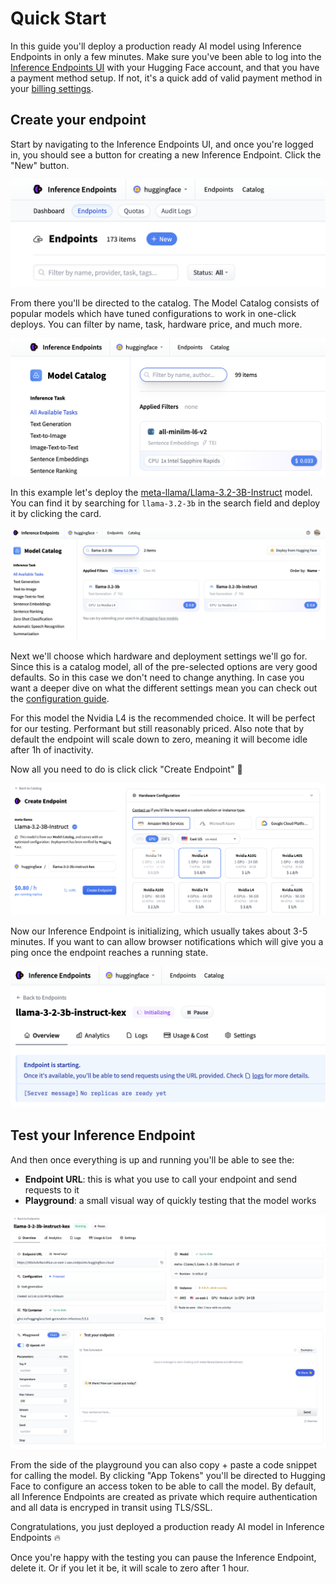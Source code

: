 # Quick Start

In this guide you'll deploy a production ready AI model using Inference Endpoints in only a few minutes.
Make sure you've been able to log into the [Inference Endpoints UI](https://endpoints.huggingface.co) with your Hugging Face account, and that you have a payment
method setup. If not, it's a quick add of valid payment method in your [billing settings](https://huggingface.co/settings/billing).

## Create your endpoint

Start by navigating to the Inference Endpoints UI, and once you're logged in, you should see a button for creating a new Inference
Endpoint. Click the "New" button.

![new-button](https://raw.githubusercontent.com/huggingface/hf-endpoints-documentation/main/assets/quick_start/1-new-button.png)

From there you'll be directed to the catalog. The Model Catalog consists of popular models which have tuned configurations to work in one-click
deploys. You can filter by name, task, hardware price, and much more.

![catalog](https://raw.githubusercontent.com/huggingface/hf-endpoints-documentation/main/assets/quick_start/2-catalog.png)

In this example let's deploy the [meta-llama/Llama-3.2-3B-Instruct](https://huggingface.co/meta-llama/Llama-3.2-3B-Instruct) model. You can find
it by searching for `llama-3.2-3b` in the search field and deploy it by clicking the card.

![llama](https://raw.githubusercontent.com/huggingface/hf-endpoints-documentation/main/assets/quick_start/3-llama.png)

Next we'll choose which hardware and deployment settings we'll go for. Since this is a catalog model, all of the pre-selected options are very good
defaults. So in this case we don't need to change anything. In case you want a deeper dive on what the different settings mean you can check out
the [configuration guide](./guides/configuration).

For this model the Nvidia L4 is the recommended choice. It will be perfect for our testing. Performant but still reasonably priced. Also note that by
default the endpoint will scale down to zero, meaning it will become idle after 1h of inactivity.

Now all you need to do is click click "Create Endpoint" 🚀

![config](https://raw.githubusercontent.com/huggingface/hf-endpoints-documentation/main/assets/quick_start/4-config.png)

Now our Inference Endpoint is initializing, which usually takes about 3-5 minutes. If you want to can allow browser notifications which will give you a
ping once the endpoint reaches a running state.

![init](https://raw.githubusercontent.com/huggingface/hf-endpoints-documentation/main/assets/quick_start/5-init.png)

## Test your Inference Endpoint

And then once everything is up and running you'll be able to see the:
- **Endpoint URL**: this is what you use to call your endpoint and send requests to it
- **Playground**: a small visual way of quickly testing that the model works

![done](https://raw.githubusercontent.com/huggingface/hf-endpoints-documentation/main/assets/quick_start/6-done.png)

From the side of the playground you can also copy + paste a code snippet for calling the model. By clicking "App Tokens" you'll be directed to Hugging Face
to configure an access token to be able to call the model. By default, all Inference Endpoints are created as private which require authentication and
all data is encryped in transit using TLS/SSL.

Congratulations, you just deployed a production ready AI model in Inference Endpoints 🔥

Once you're happy with the testing you can pause the Inference Endpoint, delete it. Or if you let it be, it will scale to zero after 1 hour.

